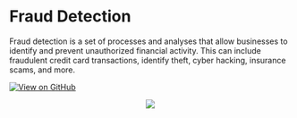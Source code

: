 




# Fraud Detection

Fraud detection is a set of processes and analyses that allow businesses to identify and prevent unauthorized financial activity. This can include fraudulent credit card transactions, identify theft, cyber hacking, insurance scams, and more.

[![View on GitHub](https://img.shields.io/badge/GitHub-View_on_GitHub-blue?logo=GitHub)](https://github.com/KavitaGupta2023/fraud_detection)

<center><img src="images/fraud-word-magnifying-glass-blurred-effect.jpg"/></center>








